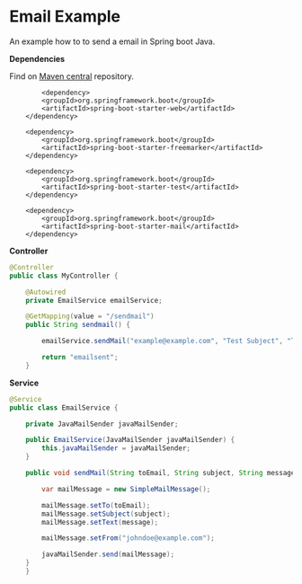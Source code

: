 Email Example
===========
An example how to to send a email in Spring boot Java.

**Dependencies**

Find on [Maven central](https://mvnrepository.com/) repository.

	        <dependency>
			<groupId>org.springframework.boot</groupId>
			<artifactId>spring-boot-starter-web</artifactId>
		</dependency>

		<dependency>
			<groupId>org.springframework.boot</groupId>
			<artifactId>spring-boot-starter-freemarker</artifactId>
		</dependency>

		<dependency>
			<groupId>org.springframework.boot</groupId>
			<artifactId>spring-boot-starter-test</artifactId>
		</dependency>

		<dependency>
			<groupId>org.springframework.boot</groupId>
			<artifactId>spring-boot-starter-mail</artifactId>
		</dependency>
 
**Controller**
 
```java
@Controller
public class MyController {

    @Autowired
    private EmailService emailService;

    @GetMapping(value = "/sendmail")
    public String sendmail() {

        emailService.sendMail("example@example.com", "Test Subject", "Test mail");

        return "emailsent";
    }
```
 
**Service**
 
```java
@Service
public class EmailService {

    private JavaMailSender javaMailSender;

    public EmailService(JavaMailSender javaMailSender) {
        this.javaMailSender = javaMailSender;
    }

    public void sendMail(String toEmail, String subject, String message) {

        var mailMessage = new SimpleMailMessage();

        mailMessage.setTo(toEmail);
        mailMessage.setSubject(subject);
        mailMessage.setText(message);

        mailMessage.setFrom("johndoe@example.com");

        javaMailSender.send(mailMessage);
    }
    }
```

